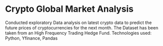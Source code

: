 # Crypto Global Market Analysis
Conducted exploratory Data analysis on latest crypto data to predict the future prices of cryptocurrencies for the next month. 
The Dataset has been taken from an High Frequency Trading Hedge Fund.
Technologies used: Python, Yfinance, Pandas
